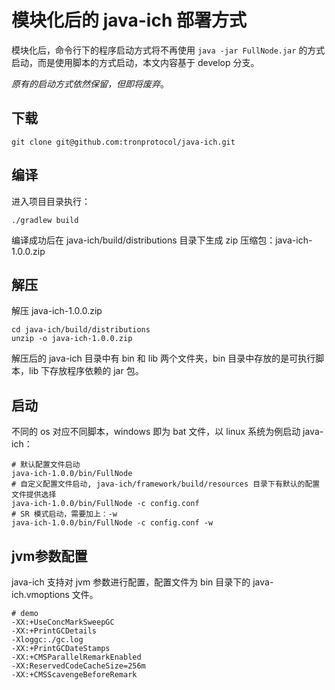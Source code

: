 # 模块化后的 java-ich 部署方式

模块化后，命令行下的程序启动方式将不再使用 `java -jar FullNode.jar` 的方式启动，而是使用脚本的方式启动，本文内容基于 develop 分支。

*原有的启动方式依然保留，但即将废弃*。

## 下载

```
git clone git@github.com:tronprotocol/java-ich.git
```

## 编译

进入项目目录执行：
```
./gradlew build
```
编译成功后在 java-ich/build/distributions 目录下生成 zip 压缩包：java-ich-1.0.0.zip

## 解压

解压 java-ich-1.0.0.zip
```
cd java-ich/build/distributions
unzip -o java-ich-1.0.0.zip
```
解压后的 java-ich 目录中有 bin 和 lib 两个文件夹，bin 目录中存放的是可执行脚本，lib 下存放程序依赖的 jar 包。

## 启动

不同的 os 对应不同脚本，windows 即为 bat 文件，以 linux 系统为例启动 java-ich：
```
# 默认配置文件启动
java-ich-1.0.0/bin/FullNode
# 自定义配置文件启动, java-ich/framework/build/resources 目录下有默认的配置文件提供选择
java-ich-1.0.0/bin/FullNode -c config.conf
# SR 模式启动，需要加上：-w
java-ich-1.0.0/bin/FullNode -c config.conf -w
```

## jvm参数配置

java-ich 支持对 jvm 参数进行配置，配置文件为 bin 目录下的 java-ich.vmoptions 文件。
```
# demo
-XX:+UseConcMarkSweepGC
-XX:+PrintGCDetails
-Xloggc:./gc.log
-XX:+PrintGCDateStamps
-XX:+CMSParallelRemarkEnabled
-XX:ReservedCodeCacheSize=256m
-XX:+CMSScavengeBeforeRemark
```
